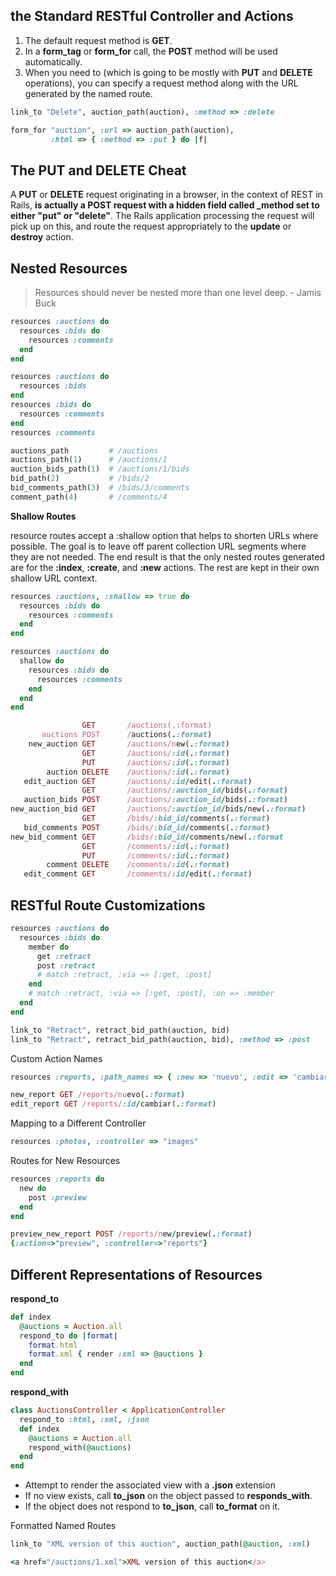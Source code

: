 ## the Standard RESTful Controller and Actions

1. The default request method is **GET**.
2. In a **form_tag** or **form_for** call, the **POST** method will be used automatically.
3. When you need to (which is going to be mostly with **PUT** and **DELETE** operations),
  you can specify a request method along with the URL generated by the named route.

  ```ruby
  link_to "Delete", auction_path(auction), :method => :delete

  form_for "auction", :url => auction_path(auction),
           :html => { :method => :put } do |f|
  ```

## The PUT and DELETE Cheat

A **PUT** or **DELETE** request originating in a browser, in the context of REST in
Rails, **is actually a POST request with a hidden field called _method set to either "put"
or "delete"**. The Rails application processing the request will pick up on this, and
route the request appropriately to the **update** or **destroy** action.

## Nested Resources

> Resources should never be nested more than one level deep. - Jamis Buck

```ruby
resources :auctions do
  resources :bids do
    resources :comments
  end
end

resources :auctions do
  resources :bids
end
resources :bids do
  resources :comments
end
resources :comments

auctions_path         # /auctions
auctions_path(1)      # /auctions/1
auction_bids_path(1)  # /auctions/1/bids
bid_path(2)           # /bids/2
bid_comments_path(3)  # /bids/3/comments
comment_path(4)       # /comments/4
```

**Shallow Routes**

resource routes accept a :shallow option that helps to shorten URLs
where possible. The goal is to leave off parent collection URL segments where they are
not needed. The end result is that the only nested routes generated are for the **:index**,
**:create**, and **:new** actions. The rest are kept in their own shallow URL context.

```ruby
resources :auctions, :shallow => true do
  resources :bids do
    resources :comments
  end
end

resources :auctions do
  shallow do
    resources :bids do
      resources :comments
    end
  end
end
```

```ruby
                GET       /auctions(.:format)
       auctions POST      /auctions(.:format)
    new_auction GET       /auctions/new(.:format)
                GET       /auctions/:id(.:format)
                PUT       /auctions/:id(.:format)
        auction DELETE    /auctions/:id(.:format)
   edit_auction GET       /auctions/:id/edit(.:format)
                GET       /auctions/:auction_id/bids(.:format)
   auction_bids POST      /auctions/:auction_id/bids(.:format)
new_auction_bid GET       /auctions/:auction_id/bids/new(.:format)
                GET       /bids/:bid_id/comments(.:format)
   bid_comments POST      /bids/:bid_id/comments(.:format)
new_bid_comment GET       /bids/:bid_id/comments/new(.:format
                GET       /comments/:id(.:format)
                PUT       /comments/:id(.:format)
        comment DELETE    /comments/:id(.:format)
   edit_comment GET       /comments/:id/edit(.:format)
```

## RESTful Route Customizations

```ruby
resources :auctions do
  resources :bids do
    member do
      get :retract
      post :retract
      # match :retract, :via => [:get, :post]
    end
    # match :retract, :via => [:get, :post], :on => :member
  end
end

link_to "Retract", retract_bid_path(auction, bid)
link_to "Retract", retract_bid_path(auction, bid), :method => :post
```

Custom Action Names

```ruby
resources :reports, :path_names => { :new => 'nuevo', :edit => 'cambiar'}

new_report GET /reports/nuevo(.:format)
edit_report GET /reports/:id/cambiar(.:format)
```

Mapping to a Different Controller

```ruby
resources :photos, :controller => "images"
```

Routes for New Resources

```ruby
resources :reports do
  new do
    post :preview
  end
end

preview_new_report POST /reports/new/preview(.:format)
{:action=>"preview", :controller=>"reports"}
```

## Different Representations of Resources

**respond_to**

```ruby
def index
  @auctions = Auction.all
  respond_to do |format|
    format.html
    format.xml { render :xml => @auctions }
  end
end
```

**respond_with**

```ruby
class AuctionsController < ApplicationController
  respond_to :html, :xml, :json
  def index
    @auctions = Auction.all
    respond_with(@auctions)
  end
end
```

+ Attempt to render the associated view with a **.json** extension
+ If no view exists, call **to_json** on the object passed to **responds_with**.
+ If the object does not respond to **to_json**, call **to_format** on it.

Formatted Named Routes

```ruby
link_to "XML version of this auction", auction_path(@auction, :xml)

<a href="/auctions/1.xml">XML version of this auction</a>
```
